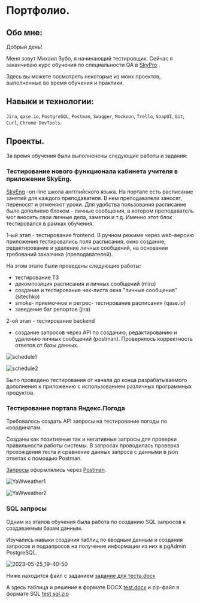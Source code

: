 # Портфолио.

## Обо мне:

Добрый день! 

Меня зовут Михаил Зубо, я начинающий тестировщик. Сейчас я заканчиваю курс обучения по специальности QA в [SkyPro](https://sky.pro/?utm_source=advcake&utm_medium=cpa&utm_campaign=n_%7Cmas_X6OKXA%7Cptn_cityads%7Cma_Berezhnoy%7Cown_b2c%7Cchg_affiliate&utm_advcake_params=9xHZ1YFx6HZreXA&utm_term=9xHZ1YFx6HZreXA) .

Здесь вы можете посмотреть некоторые из моих проектов, выполненные во время обучения и практики.

## Навыки и технологии:

`Jira`, `qase.io`, `PostgreSQL`, `Postman`, `Swagger`, `Mockoon`, `Trello`,
`SoapUI`, `Git`, `Curl`, `Chrome DevTools`.

## Проекты.

За время обучения были выполненены следующие работы и задания:

### Тестирование нового функционала кабинета учителя в приложении SkyEng.
 
[SkyEng](https://skyeng.ru) -on-line школа ангглийского языка. На портале есть расписание занятий для каждого преподавателя. 
В нем преподаватели заносят, переносят и отменяют уроки. 
Для удобства пользования расписание было дополнено блоком - личные сообщения, в котором преподаватель мог вносить свои личные дела, заметки и т.д.
Именно этот блок тестировался в рамках обучения. 

1-ый этап -  тестирование frontend. 
В ручном режиме через web-версию приложения тестировались поля расписания, окно создание, редактирование и удаление личных сообщений, на основании требований заказчика (преподавателей).

На этом этапе были проведены следующие работы:

* тестирование ТЗ
* декомпозиция расписания и личных сообщений (miro)
* создание и тестирование чек-листа окна "личные сообщения" (sitechko)
* smoke- приемочное и регрес- тестирование расписания (qase.io)
* заведение баг репортов (jira)

2-ой этап - тестирование backend  

* создание запросов через API по созданию, редактированию и удалению личных сообщений (postman). Проверялось корректность ответов от базы данных. 

![schedule1](https://github.com/MikhailZubo/tester-7months/assets/128060079/b94b423d-03a6-435a-9b02-b7ac49e1f5ce)

![schedule2](https://github.com/MikhailZubo/tester-7months/assets/128060079/7e718398-a315-4a5f-92b8-be3fcc3fb2be)

Было проведено тестирования от начала до конца разрабатываемого дополнения к приложению с использованием различных программных продуктов.



### Тестирование портала Яндекс.Погода

Требовалось создать API запросы на тестирование погоды по координатам.

Созданы как позитивные так и негативные запросы для проверки правильности работы системы. 
В запросах проводилась проверка прохождения теста и сравнение данных запроса с данными в json ответах с помощью Postman.

[Запросы](https://drive.google.com/file/d/1hdLjNLmSs3NztPN62SGzR5DIpwZ59rLw/view?usp=sharing) оформлялись через [Postman](https://www.postman.com/).

![YaWweather1](https://github.com/MikhailZubo/tester-7months/assets/128060079/54ec388d-a8d8-4165-9259-9687b459c1a7)

![YaWweather2](https://github.com/MikhailZubo/tester-7months/assets/128060079/7c92d654-58ab-4d2b-9a5f-4683e29875d8)

### SQL запросы

Одним из этапов обучения была работа по созданию SQL запросов к создаваемым базам данным.

Изучались навыки создания таблиц по вводным данным и создания запросов и подзапросов на получение информации из них в pgAdmin PostgreSQL.

![2023-05-25_19-40-50](https://github.com/MikhailZubo/tester-7months/assets/128060079/e1847fc6-8919-4bc3-a850-d3fc6c1689af)

Ниже находится файл с заданием
[задание для теста.docx](https://github.com/MikhailZubo/tester-7months/files/11566745/default.docx)

А здесь таблица и решение в формате DOCX [test.docx](https://github.com/MikhailZubo/tester-7months/files/11566767/test.docx)
и zip-файл в формате SQL [test sql.zip](https://github.com/MikhailZubo/tester-7months/files/11567192/test.sql.zip)









